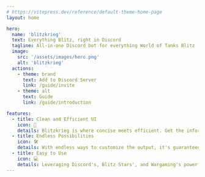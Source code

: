 ```yaml
---
# https://vitepress.dev/reference/default-theme-home-page
layout: home

hero:
  name: 'blitzkrieg'
  text: Everything Blitz, right in Discord
  tagline: All-in-one Discord bot for everything World of Tanks Blitz
  image:
    src: '/assets/images/hero.png'
    alt: 'blitzkrieg'
  actions:
    - theme: brand
      text: Add to Discord Server
      link: /guide/invite
    - theme: alt
      text: Guide
      link: /guide/introduction

features:
  - title: Clean and Efficient UI
    icon: 🚀
    details: Blitzkrieg is where concise meets efficient. Get the information you need in the way you want.
  - title: Endless Possibilities
    icon: 🛠
    details: With endless ways to customize the output, it's guaranteed that you'll always get the information you need.
  - title: Easy to Use
    icon: 💻
    details: Leveraging Discord's, Blitz Stars', and Wargaming's powerful APIS, Blitzkrieg does all the hard work for you.
---
```


